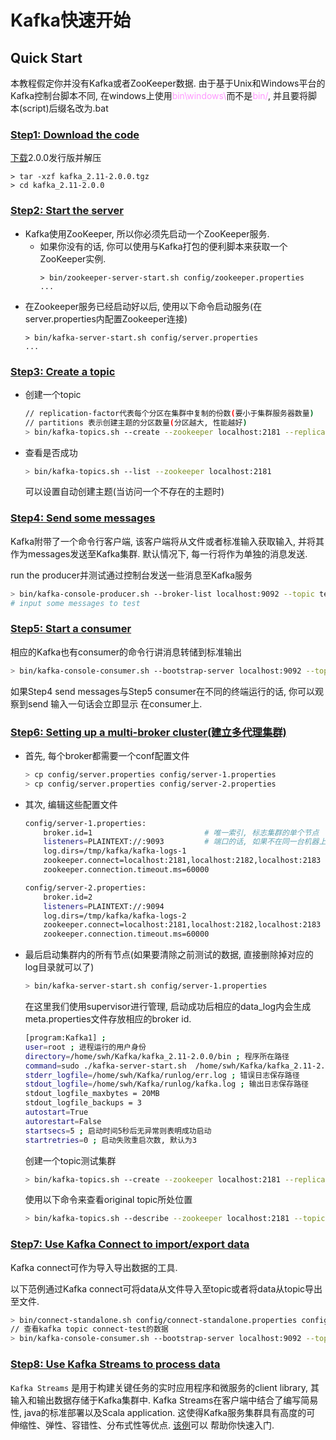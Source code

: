 # Kafka快速开始

## Quick Start

本教程假定你并没有Kafka或者ZooKeeper数据. 由于基于Unix和Windows平台的Kafka控制台脚本不同,
在windows上使用<font color=#ff99ff>bin\windows\\</font>而不是<font color=#ff99ff>bin/</font>,
并且要将脚本(script)后缀名改为.bat

### <u>Step1: Download the code</u>

[下载](https://www.apache.org/dyn/closer.cgi?path=/kafka/2.0.0/kafka_2.11-2.0.0.tgz)2.0.0发行版并解压

```
> tar -xzf kafka_2.11-2.0.0.tgz
> cd kafka_2.11-2.0.0
```

### <u>Step2: Start the server</u>

- Kafka使用ZooKeeper, 所以你必须先启动一个ZooKeeper服务. 
    - 如果你没有的话, 你可以使用与Kafka打包的便利脚本来获取一个ZooKeeper实例.
        ```
        > bin/zookeeper-server-start.sh config/zookeeper.properties
        ...

- 在Zookeeper服务已经启动好以后, 使用以下命令启动服务(在server.properties内配置Zookeeper连接)
    ```
    > bin/kafka-server-start.sh config/server.properties
    ...

### <u>Step3: Create a topic</u>

- 创建一个topic
    ```bash
    // replication-factor代表每个分区在集群中复制的份数(要小于集群服务器数量)
    // partitions 表示创建主题的分区数量(分区越大, 性能越好)
    > bin/kafka-topics.sh --create --zookeeper localhost:2181 --replication-factor 1 --partitions 1 --topic test
    ```
- 查看是否成功
    ```bash
    > bin/kafka-topics.sh --list --zookeeper localhost:2181
    ```
    可以设置自动创建主题(当访问一个不存在的主题时)
    
### <u>Step4: Send some messages</u>

Kafka附带了一个命令行客户端, 该客户端将从文件或者标准输入获取输入, 并将其作为messages发送至Kafka集群.
默认情况下, 每一行将作为单独的消息发送.

run the producer并测试通过控制台发送一些消息至Kafka服务
```bash
> bin/kafka-console-producer.sh --broker-list localhost:9092 --topic test
# input some messages to test
```

### <u>Step5: Start a consumer</u>

相应的Kafka也有consumer的命令行讲消息转储到标准输出
```bash
> bin/kafka-console-consumer.sh --bootstrap-server localhost:9092 --topic test --from-beginning
```

如果Step4 send messages与Step5 consumer在不同的终端运行的话, 你可以观察到send 输入一句话会立即显示
在consumer上.
    
### <u>Step6: Setting up a multi-broker cluster(建立多代理集群)</u>

- 首先, 每个broker都需要一个conf配置文件
    ```bash
    > cp config/server.properties config/server-1.properties
    > cp config/server.properties config/server-2.properties
    ```
- 其次, 编辑这些配置文件
    ```bash
    config/server-1.properties:
        broker.id=1                         # 唯一索引, 标志集群的单个节点
        listeners=PLAINTEXT://:9093         # 端口的话, 如果不在同一台机器上可不用更改使用默认端口9092
        log.dirs=/tmp/kafka/kafka-logs-1
        zookeeper.connect=localhost:2181,localhost:2182,localhost:2183  # 对应zookeeper集群
        zookeeper.connection.timeout.ms=60000                           # 原定超时时间为6000ms, 由于在单机上测试, 因此调大防止超时
 
    config/server-2.properties:
        broker.id=2
        listeners=PLAINTEXT://:9094
        log.dirs=/tmp/kafka/kafka-logs-2
        zookeeper.connect=localhost:2181,localhost:2182,localhost:2183
        zookeeper.connection.timeout.ms=60000
    ```
- 最后启动集群内的所有节点(如果要清除之前测试的数据, 直接删除掉对应的log目录就可以了)
    ```bash
    > bin/kafka-server-start.sh config/server-1.properties
    ```
    
    在这里我们使用supervisor进行管理, 启动成功后相应的data_log内会生成meta.properties文件存放相应的broker id.
    ```bash
    [program:Kafka1] ;
    user=root ; 进程运行的用户身份　　　　　
    directory=/home/swh/Kafka/kafka_2.11-2.0.0/bin ; 程序所在路径
    command=sudo ./kafka-server-start.sh  /home/swh/Kafka/kafka_2.11-2.0.0/config/server.properties ;
    stderr_logfile=/home/swh/Kafka/runlog/err.log ; 错误日志保存路径
    stdout_logfile=/home/swh/Kafka/runlog/kafka.log ; 输出日志保存路径
    stdout_logfile_maxbytes = 20MB
    stdout_logfile_backups = 3
    autostart=True
    autorestart=False
    startsecs=5 ; 启动时间5秒后无异常则表明成功启动
    startretries=0 ; 启动失败重启次数, 默认为3
    ```
    
    创建一个topic测试集群
    ```bash
    > bin/kafka-topics.sh --create --zookeeper localhost:2181 --replication-factor 3 --partitions 1 --topic my-replicated-topic
    ```
    
    使用以下命令来查看original topic所处位置
    ```bash
    > bin/kafka-topics.sh --describe --zookeeper localhost:2181 --topic my-replicated-topic
    ```
    
### <u>Step7: Use Kafka Connect to import/export data</u>

Kafka connect可作为导入导出数据的工具. 

以下范例通过Kafka connect可将data从文件导入至topic或者将data从topic导出至文件.
```bash
> bin/connect-standalone.sh config/connect-standalone.properties config/connect-file-source.properties config/connect-file-sink.properties
// 查看kafka topic connect-test的数据
> bin/kafka-console-consumer.sh --bootstrap-server localhost:9092 --topic connect-test --from-beginning
```

### <u>Step8: Use Kafka Streams to process data</u>

`Kafka Streams` 是用于构建关键任务的实时应用程序和微服务的client library, 其输入和输出数据存储于Kafka集群中.
Kafka Streams在客户端中结合了编写简易性, java的标准部署以及Scala application. 这使得Kafka服务集群具有高度的可
伸缩性、弹性、容错性、分布式性等优点. [该例](http://kafka.apache.org/21/documentation/streams/quickstart)可以
帮助你快速入门.